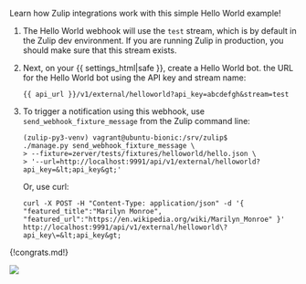 Learn how Zulip integrations work with this simple Hello World example!

1.  The Hello World webhook will use the `test` stream, which is
    by default in the Zulip dev environment. If you are running
    Zulip in production, you should make sure that this stream exists.

1.  Next, on your {{ settings_html|safe }}, create a Hello World bot.
    the URL for the Hello World bot using the API key and
    stream name:

    `{{ api_url }}/v1/external/helloworld?api_key=abcdefgh&stream=test`

1.  To trigger a notification using this webhook, use
   `send_webhook_fixture_message` from the Zulip command line:

        (zulip-py3-venv) vagrant@ubuntu-bionic:/srv/zulip$
        ./manage.py send_webhook_fixture_message \
        > --fixture=zerver/tests/fixtures/helloworld/hello.json \
        > '--url=http://localhost:9991/api/v1/external/helloworld?api_key=&lt;api_key&gt;'

    Or, use curl:

    ```
    curl -X POST -H "Content-Type: application/json" -d '{ "featured_title":"Marilyn Monroe", "featured_url":"https://en.wikipedia.org/wiki/Marilyn_Monroe" }' http://localhost:9991/api/v1/external/helloworld\?api_key\=&lt;api_key&gt;
    ```

{!congrats.md!}

![](/static/images/integrations/helloworld/001.png)
